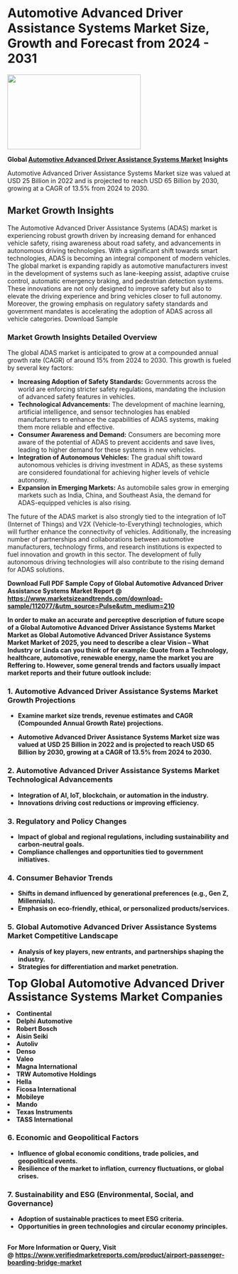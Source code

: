 <H1>Automotive Advanced Driver Assistance Systems Market Size, Growth and Forecast from 2024 - 2031</H1><img class="aligncenter size-medium wp-image-584254" src="https://thirdeyenews.in/wp-content/uploads/2024/09/Global-Market-Research-300x168.jpeg" alt="" width="300" height="168" /><p><strong>Global&nbsp;<a href="https://www.marketsizeandtrends.com/download-sample/112077/&amp;utm_source=Pulse&amp;utm_medium=210">Automotive Advanced Driver Assistance Systems Market</a> Insights</strong></p><p>Automotive Advanced Driver Assistance Systems Market size was valued at USD 25 Billion in 2022 and is projected to reach USD 65 Billion by 2030, growing at a CAGR of 13.5% from 2024 to 2030.</p><p><h2>Market Growth Insights</h2> <p>The Automotive Advanced Driver Assistance Systems (ADAS) market is experiencing robust growth driven by increasing demand for enhanced vehicle safety, rising awareness about road safety, and advancements in autonomous driving technologies. With a significant shift towards smart technologies, ADAS is becoming an integral component of modern vehicles. The global market is expanding rapidly as automotive manufacturers invest in the development of systems such as lane-keeping assist, adaptive cruise control, automatic emergency braking, and pedestrian detection systems. These innovations are not only designed to improve safety but also to elevate the driving experience and bring vehicles closer to full autonomy. Moreover, the growing emphasis on regulatory safety standards and government mandates is accelerating the adoption of ADAS across all vehicle categories. Download Sample <h3>Market Growth Insights Detailed Overview</h3> <p>The global ADAS market is anticipated to grow at a compounded annual growth rate (CAGR) of around 15% from 2024 to 2030. This growth is fueled by several key factors: <ul> <li><strong>Increasing Adoption of Safety Standards:</strong> Governments across the world are enforcing stricter safety regulations, mandating the inclusion of advanced safety features in vehicles.</li> <li><strong>Technological Advancements:</strong> The development of machine learning, artificial intelligence, and sensor technologies has enabled manufacturers to enhance the capabilities of ADAS systems, making them more reliable and effective.</li> <li><strong>Consumer Awareness and Demand:</strong> Consumers are becoming more aware of the potential of ADAS to prevent accidents and save lives, leading to higher demand for these systems in new vehicles.</li> <li><strong>Integration of Autonomous Vehicles:</strong> The gradual shift toward autonomous vehicles is driving investment in ADAS, as these systems are considered foundational for achieving higher levels of vehicle autonomy.</li> <li><strong>Expansion in Emerging Markets:</strong> As automobile sales grow in emerging markets such as India, China, and Southeast Asia, the demand for ADAS-equipped vehicles is also rising.</li> </ul> </p> <p>The future of the ADAS market is also strongly tied to the integration of IoT (Internet of Things) and V2X (Vehicle-to-Everything) technologies, which will further enhance the connectivity of vehicles. Additionally, the increasing number of partnerships and collaborations between automotive manufacturers, technology firms, and research institutions is expected to fuel innovation and growth in this sector. The development of fully autonomous driving technologies will also contribute to the rising demand for ADAS solutions.</p> <p><strong></p><p><span class=""><strong>Download Full PDF Sample Copy of Global Automotive Advanced Driver Assistance Systems Market Report</strong> @ <a href="https://www.marketsizeandtrends.com/download-sample/112077/&amp;utm_source=Pulse&amp;utm_medium=210" target="_blank">https://www.marketsizeandtrends.com/download-sample/112077/&amp;utm_source=Pulse&amp;utm_medium=210</a></span></p><p>In order to make an accurate and perceptive description of future scope of a Global&nbsp;Automotive Advanced Driver Assistance Systems Market Market as Global&nbsp;Automotive Advanced Driver Assistance Systems Market Market of 2025, you need to describe a clear Vision &ndash; What Industry or Linda can you think of for example: Quote from a Technology, healthcare, automotive, renewable energy, name the market you are Reffering to. However, some general trends and factors usually impact market reports and their future outlook include:</p><h3>1.&nbsp;<strong>Automotive Advanced Driver Assistance Systems Market Growth Projections</strong></h3><ul><li>Examine market size trends, revenue estimates and CAGR (Compounded Annual Growth Rate) projections.</li><li><p>Automotive Advanced Driver Assistance Systems Market size was valued at USD 25 Billion in 2022 and is projected to reach USD 65 Billion by 2030, growing at a CAGR of 13.5% from 2024 to 2030.</p></li></ul><h3>2.&nbsp;<strong>Automotive Advanced Driver Assistance Systems Market Technological Advancements</strong></h3><ul><li>Integration of AI, IoT, blockchain, or automation in the industry.</li><li>Innovations driving cost reductions or improving efficiency.</li></ul><h3>3.&nbsp;<strong>Regulatory and Policy Changes</strong></h3><ul><li>Impact of global and regional regulations, including sustainability and carbon-neutral goals.</li><li>Compliance challenges and opportunities tied to government initiatives.</li></ul><h3>4.&nbsp;<strong>Consumer Behavior Trends</strong></h3><ul><li>Shifts in demand influenced by generational preferences (e.g., Gen Z, Millennials).</li><li>Emphasis on eco-friendly, ethical, or personalized products/services.</li></ul><h3>5.&nbsp;<strong>Global Automotive Advanced Driver Assistance Systems Market Competitive Landscape</strong></h3><ul><li>Analysis of key players, new entrants, and partnerships shaping the industry.</li><li>Strategies for differentiation and market penetration.</li></ul><p data-pm-slice="1 1 []"><span style="color: inherit; font-family: inherit; font-size: 25px;">Top Global Automotive Advanced Driver Assistance Systems Market Companies</span></p><div class="" data-test-id=""><p><li>Continental</li><li> Delphi Automotive</li><li> Robert Bosch</li><li> Aisin Seiki</li><li> Autoliv</li><li> Denso</li><li> Valeo</li><li> Magna International</li><li> TRW Automotive Holdings</li><li> Hella</li><li> Ficosa International</li><li> Mobileye</li><li> Mando</li><li> Texas Instruments</li><li> TASS International</li></p></div><h3>6.&nbsp;<strong>Economic and Geopolitical Factors</strong></h3><ul><li>Influence of global economic conditions, trade policies, and geopolitical events.</li><li>Resilience of the market to inflation, currency fluctuations, or global crises.</li></ul><h3>7.&nbsp;<strong>Sustainability and ESG (Environmental, Social, and Governance)</strong></h3><ul><li>Adoption of sustainable practices to meet ESG criteria.</li><li>Opportunities in green technologies and circular economy principles.</li></ul><h2><strong style="font-size: 14px;">For More Information or Query, Visit @&nbsp;</strong><a style="background-color: #ffffff; font-size: 14px;" href="https://www.marketsizeandtrends.com/report/automotive-advanced-driver-assistance-systems-market/" target="_blank">https://www.verifiedmarketreports.com/product/airport-passenger-boarding-bridge-market</a></h2>
